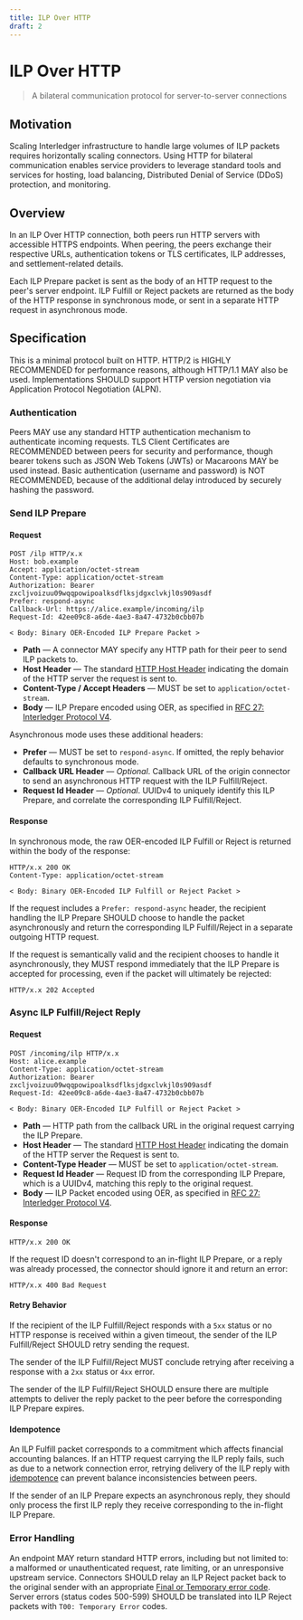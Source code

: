 ```yaml
---
title: ILP Over HTTP
draft: 2
---
```


# ILP Over HTTP

> A bilateral communication protocol for server-to-server connections

## Motivation

Scaling Interledger infrastructure to handle large volumes of ILP packets requires horizontally scaling connectors. Using HTTP for bilateral communication enables service providers to leverage standard tools and services for hosting, load balancing, Distributed Denial of Service (DDoS) protection, and monitoring.

## Overview

In an ILP Over HTTP connection, both peers run HTTP servers with accessible HTTPS endpoints. When peering, the peers exchange their respective URLs, authentication tokens or TLS certificates, ILP addresses, and settlement-related details.

Each ILP Prepare packet is sent as the body of an HTTP request to the peer's server endpoint. ILP Fulfill or Reject packets are returned as the body of the HTTP response in synchronous mode, or sent in a separate HTTP request in asynchronous mode.

## Specification

This is a minimal protocol built on HTTP. HTTP/2 is HIGHLY RECOMMENDED for performance reasons, although HTTP/1.1 MAY also be used. Implementations SHOULD support HTTP version negotiation via Application Protocol Negotiation (ALPN).

### Authentication

Peers MAY use any standard HTTP authentication mechanism to authenticate incoming requests. TLS Client Certificates are RECOMMENDED between peers for security and performance, though bearer tokens such as JSON Web Tokens (JWTs) or Macaroons MAY be used instead. Basic authentication (username and password) is NOT RECOMMENDED, because of the additional delay introduced by securely hashing the password.

### Send ILP Prepare

#### Request

```http
POST /ilp HTTP/x.x
Host: bob.example
Accept: application/octet-stream
Content-Type: application/octet-stream
Authorization: Bearer zxcljvoizuu09wqqpowipoalksdflksjdgxclvkjl0s909asdf
Prefer: respond-async
Callback-Url: https://alice.example/incoming/ilp
Request-Id: 42ee09c8-a6de-4ae3-8a47-4732b0cbb07b

< Body: Binary OER-Encoded ILP Prepare Packet >
```

- **Path** &mdash; A connector MAY specify any HTTP path for their peer to send ILP packets to.
- **Host Header** &mdash; The standard [HTTP Host Header](https://tools.ietf.org/html/rfc2616#section-14.23) indicating the domain of the HTTP server the request is sent to.
- **Content-Type / Accept Headers** &mdash; MUST be set to `application/octet-stream`.
- **Body** &mdash; ILP Prepare encoded using OER, as specified in [RFC 27: Interledger Protocol V4](./0027-interledger-protocol-4/0027-interledger-protocol-4.md).

Asynchronous mode uses these additional headers:

- **Prefer** &mdash; MUST be set to `respond-async`. If omitted, the reply behavior defaults to synchronous mode.
- **Callback URL Header** &mdash; _Optional_. Callback URL of the origin connector to send an asynchronous HTTP request with the ILP Fulfill/Reject.
- **Request Id Header** &mdash; _Optional_. UUIDv4 to uniquely identify this ILP Prepare, and correlate the corresponding ILP Fulfill/Reject.

#### Response

In synchronous mode, the raw OER-encoded ILP Fulfill or Reject is returned within the body of the response:

```http
HTTP/x.x 200 OK
Content-Type: application/octet-stream

< Body: Binary OER-Encoded ILP Fulfill or Reject Packet >
```

If the request includes a `Prefer: respond-async` header, the recipient handling the ILP Prepare SHOULD choose to handle the packet asynchronously and return the corresponding ILP Fulfill/Reject in a separate outgoing HTTP request.

If the request is semantically valid and the recipient chooses to handle it asynchronously, they MUST respond immediately that the ILP Prepare is accepted for processing, even if the packet will ultimately be rejected:

```http
HTTP/x.x 202 Accepted
```

### Async ILP Fulfill/Reject Reply

#### Request

```http
POST /incoming/ilp HTTP/x.x
Host: alice.example
Content-Type: application/octet-stream
Authorization: Bearer zxcljvoizuu09wqqpowipoalksdflksjdgxclvkjl0s909asdf
Request-Id: 42ee09c8-a6de-4ae3-8a47-4732b0cbb07b

< Body: Binary OER-Encoded ILP Fulfill or Reject Packet >
```

- **Path** &mdash; HTTP path from the callback URL in the original request carrying the ILP Prepare.
- **Host Header** &mdash; The standard [HTTP Host Header](https://tools.ietf.org/html/rfc2616#section-14.23) indicating the domain of the HTTP server the Request is sent to.
- **Content-Type Header** &mdash; MUST be set to `application/octet-stream`.
- **Request Id Header** &mdash; Request ID from the corresponding ILP Prepare, which is a UUIDv4, matching this reply to the original request.
- **Body** &mdash; ILP Packet encoded using OER, as specified in [RFC 27: Interledger Protocol V4](./0027-interledger-protocol-4/0027-interledger-protocol-4.md).

#### Response

```http
HTTP/x.x 200 OK
```

If the request ID doesn't correspond to an in-flight ILP Prepare, or a reply was already processed, the connector should ignore it and return an error:

```http
HTTP/x.x 400 Bad Request
```

#### Retry Behavior

If the recipient of the ILP Fulfill/Reject responds with a `5xx` status or no HTTP response is received within a given timeout, the sender of the ILP Fulfill/Reject SHOULD retry sending the request.

The sender of the ILP Fulfill/Reject MUST conclude retrying after receiving a response with a `2xx` status or `4xx` error.

The sender of the ILP Fulfill/Reject SHOULD ensure there are multiple attempts to deliver the reply packet to the peer before the corresponding ILP Prepare expires.

#### Idempotence

An ILP Fulfill packet corresponds to a commitment which affects financial accounting balances. If an HTTP request carrying the ILP reply fails, such as due to a network connection error, retrying delivery of the ILP reply with [idempotence](https://en.wikipedia.org/wiki/Idempotence) can prevent balance inconsistencies between peers.

If the sender of an ILP Prepare expects an asynchronous reply, they should only process the first ILP reply they receive corresponding to the in-flight ILP Prepare.

### Error Handling

An endpoint MAY return standard HTTP errors, including but not limited to: a malformed or unauthenticated request, rate limiting, or an unresponsive upstream service. Connectors SHOULD relay an ILP Reject packet back to the original sender with an appropriate [Final or Temporary error code](./0027-interledger-protocol-4/0027-interledger-protocol-4#error-codes). Server errors (status codes 500-599) SHOULD be translated into ILP Reject packets with `T00: Temporary Error` codes.
